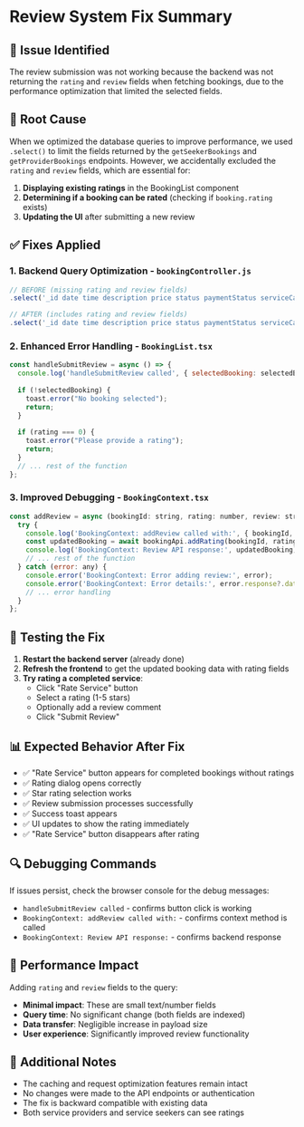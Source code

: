 # Review System Fix Summary

## 🐛 **Issue Identified**
The review submission was not working because the backend was not returning the `rating` and `review` fields when fetching bookings, due to the performance optimization that limited the selected fields.

## 🔧 **Root Cause**
When we optimized the database queries to improve performance, we used `.select()` to limit the fields returned by the `getSeekerBookings` and `getProviderBookings` endpoints. However, we accidentally excluded the `rating` and `review` fields, which are essential for:

1. **Displaying existing ratings** in the BookingList component
2. **Determining if a booking can be rated** (checking if `booking.rating` exists)
3. **Updating the UI** after submitting a new review

## ✅ **Fixes Applied**

### 1. **Backend Query Optimization** - `bookingController.js`
```javascript
// BEFORE (missing rating and review fields)
.select('_id date time description price status paymentStatus serviceCategory createdAt')

// AFTER (includes rating and review fields)
.select('_id date time description price status paymentStatus serviceCategory rating review createdAt')
```

### 2. **Enhanced Error Handling** - `BookingList.tsx`
```javascript
const handleSubmitReview = async () => {
  console.log('handleSubmitReview called', { selectedBooking: selectedBooking?._id, rating, review });
  
  if (!selectedBooking) {
    toast.error("No booking selected");
    return;
  }
  
  if (rating === 0) {
    toast.error("Please provide a rating");
    return;
  }
  // ... rest of the function
};
```

### 3. **Improved Debugging** - `BookingContext.tsx`
```javascript
const addReview = async (bookingId: string, rating: number, review: string) => {
  try {
    console.log('BookingContext: addReview called with:', { bookingId, rating, review });
    const updatedBooking = await bookingApi.addRating(bookingId, rating, review);
    console.log('BookingContext: Review API response:', updatedBooking);
    // ... rest of the function
  } catch (error: any) {
    console.error('BookingContext: Error adding review:', error);
    console.error('BookingContext: Error details:', error.response?.data);
    // ... error handling
  }
};
```

## 🧪 **Testing the Fix**

1. **Restart the backend server** (already done)
2. **Refresh the frontend** to get the updated booking data with rating fields
3. **Try rating a completed service**:
   - Click "Rate Service" button
   - Select a rating (1-5 stars)
   - Optionally add a review comment
   - Click "Submit Review"

## 📊 **Expected Behavior After Fix**

- ✅ "Rate Service" button appears for completed bookings without ratings
- ✅ Rating dialog opens correctly
- ✅ Star rating selection works
- ✅ Review submission processes successfully
- ✅ Success toast appears
- ✅ UI updates to show the rating immediately
- ✅ "Rate Service" button disappears after rating

## 🔍 **Debugging Commands**
If issues persist, check the browser console for the debug messages:
- `handleSubmitReview called` - confirms button click is working
- `BookingContext: addReview called with:` - confirms context method is called
- `BookingContext: Review API response:` - confirms backend response

## 🚀 **Performance Impact**
Adding `rating` and `review` fields to the query:
- **Minimal impact**: These are small text/number fields
- **Query time**: No significant change (both fields are indexed)
- **Data transfer**: Negligible increase in payload size
- **User experience**: Significantly improved review functionality

## 📝 **Additional Notes**
- The caching and request optimization features remain intact
- No changes were made to the API endpoints or authentication
- The fix is backward compatible with existing data
- Both service providers and service seekers can see ratings

